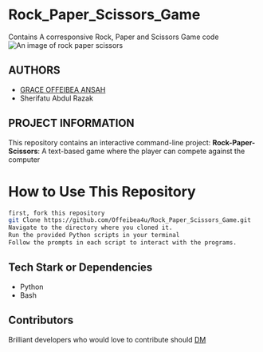 # Rock_Paper_Scissors_Game
Contains A corresponsive Rock, Paper and Scissors Game code
![An image of rock paper scissors](https://www.bing.com/ck/a?!&&p=913425e755f4662854c39b2d593d147aee36cd4a23288c287830c5b262461c95JmltdHM9MTczMDQxOTIwMA&ptn=3&ver=2&hsh=4&fclid=19359ccd-53cb-61ec-0f38-8d43529260d3&u=a1L2ltYWdlcy9zZWFyY2g_cT1yb2NrJTIwcGFwZXIlMjBzY2lzc29ycyUyMGltYWdlcyZGT1JNPUlRRlJCQSZpZD1FQUQ3M0U0Mzg2RTAwRkFFRUNBODkwQ0Y2RThBREY5RUMyODVDQjNB&ntb=1)

## AUTHORS
* [GRACE OFFEIBEA ANSAH](https://github.com/Offeibea4u)
* Sherifatu Abdul Razak

## PROJECT INFORMATION
This repository contains an interactive command-line project:
**Rock-Paper-Scissors**: A text-based game where the player can compete
against the computer

# How to Use This Repository
```bash
first, fork this repository
git Clone https://github.com/Offeibea4u/Rock_Paper_Scissors_Game.git
Navigate to the directory where you cloned it.
Run the provided Python scripts in your terminal
Follow the prompts in each script to interact with the programs.
```
## Tech Stark or Dependencies
* Python
* Bash

## Contributors
Brilliant developers who would love to contribute should [DM](https://github.com/Offeibea4u)

